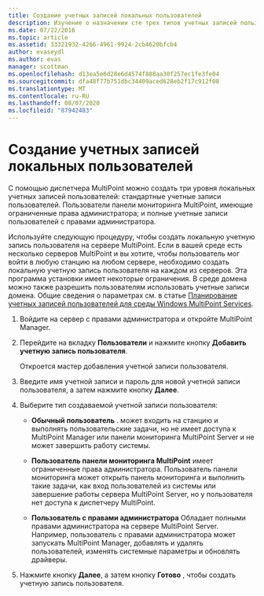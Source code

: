 ```yaml
---
title: Создание учетных записей локальных пользователей
description: Изучение о назначении сте трех типов учетных записей пользователей в службах MultiPoint
ms.date: 07/22/2016
ms.topic: article
ms.assetid: 33321932-4266-4961-9924-2cb4620bfcb4
author: evaseydl
ms.author: evas
manager: scottman
ms.openlocfilehash: d13ea5e6d28e6d4574f888aa30f257ec1fe3fe04
ms.sourcegitcommit: dfa48f77b751dbc34409aced628eb2f17c912f08
ms.translationtype: MT
ms.contentlocale: ru-RU
ms.lasthandoff: 08/07/2020
ms.locfileid: "87942483"
---
```

# <a name="create-local-user-accounts"></a>Создание учетных записей локальных пользователей
С помощью диспетчера MultiPoint можно создать три уровня локальных учетных записей пользователей: стандартные учетные записи пользователей. Пользователи панели мониторинга MultiPoint, имеющие ограниченные права администратора; и полные учетные записи пользователей с правами администратора.

Используйте следующую процедуру, чтобы создать локальную учетную запись пользователя на сервере MultiPoint. Если в вашей среде есть несколько серверов MultiPoint и вы хотите, чтобы пользователь мог войти в любую станцию на любом сервере, необходимо создать локальную учетную запись пользователя на каждом из серверов. Эта программа установки имеет некоторые ограничения. В среде домена можно также разрешить пользователям использовать учетные записи домена. Общие сведения о параметрах см. в статье [Планирование учетных записей пользователей для среды Windows MultiPoint Services](Plan-user-accounts-for-your-MultiPoint-services-environment.md).

1.  Войдите на сервер с правами администратора и откройте MultiPoint Manager.

2.  Перейдите на вкладку **Пользователи** и нажмите кнопку **Добавить учетную запись пользователя**.

    Откроется мастер добавления учетной записи пользователя.

3.  Введите имя учетной записи и пароль для новой учетной записи пользователя, а затем нажмите кнопку **Далее**.

4.  Выберите тип создаваемой учетной записи пользователя:

    -   **Обычный пользователь** . может входить на станцию и выполнять пользовательские задачи, но не имеет доступа к MultiPoint Manager или панели мониторинга MultiPoint Server и не может завершить работу системы.

    -   **Пользователь панели мониторинга MultiPoint** имеет ограниченные права администратора. Пользователь панели мониторинга может открыть панель мониторинга и выполнить такие задачи, как вход пользователей из системы или завершение работы сервера MultiPoint Server, но у пользователя нет доступа к диспетчеру MultiPoint.

    -   **Пользователь с правами администратора** Обладает полными правами администратора на сервере MultiPoint Server. Например, пользователь с правами администратора может запускать MultiPoint Manager, добавлять и удалять пользователей, изменять системные параметры и обновлять драйверы.

5.  Нажмите кнопку **Далее**, а затем кнопку **Готово** , чтобы создать учетную запись пользователя.